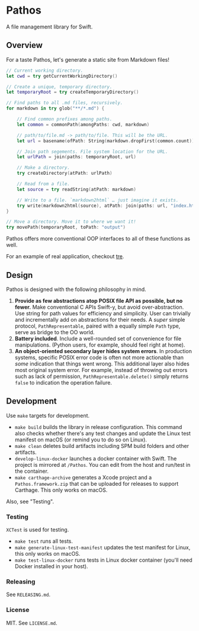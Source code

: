 # Pathos

A file management library for Swift.

## Overview

For a taste Pathos, let's generate a static site from Markdown files!

```swift
// Current working directory.
let cwd = try getCurrentWorkingDirectory()

// Create a unique, temporary directory.
let temporaryRoot = try createTemporaryDirectory()

// Find paths to all .md files, recursively.
for markdown in try glob("**/*.md") {

    // Find common prefixes among paths.
    let common = commonPath(amongPaths: cwd, markdown)

    // path/to/file.md -> path/to/file. This will be the URL.
    let url = basename(ofPath: String(markdown.dropFirst(common.count)))

    // Join path segements. File system location for the URL.
    let urlPath = join(paths: temporaryRoot, url)

    // Make a directory.
    try createDirectory(atPath: urlPath)

    // Read from a file.
    let source = try readString(atPath: markdown)

    // Write to a file. `markdown2html` … just imagine it exists.
    try write(markdown2html(source), atPath: join(paths: url, "index.html"))
}

// Move a directory. Move it to where we want it!
try movePath(temporaryRoot, toPath: "output")
```

Pathos offers more conventional OOP interfaces to all of these functions as
well.

For an example of real application, checkout [tre][].

[tre]: https://github.com/dduan/tre

## Design

Pathos is designed with the following philosophy in mind.

1. **Provide as few abstractions atop POSIX file API as possible, but no
   fewer.** Make conventional C APIs Swift-y, but avoid over-abstraction. Use
   string for path values for efficiency and simplicity. User can trivially and
   incrementally add on abstractions for their needs. A _super_ simple protocol,
   `PathRepresentable`, paired with a equally simple `Path` type, serve as
   bridge to the OO world.
2. **Battery included**. Include a well-rounded set of convenience for file
   manipulations. (Python users, for example, should feel right at home).
3. **An object-oriented secondary layer hides system errors**. In production
   systems, specific POSIX error code is often not more actionable than _some_
   indication that things went wrong. This additional layer also hides most
   original system error. For example, instead of throwing out errors such as
   lack of permission, `PathRepresentable.delete()` simply returns `false` to
   indication the operation failure.

## Development

Use `make` targets for development.

- `make build` builds the library in release configuration. This command also
  checks whether there's any test changes and update the Linux test manifest
  on macOS (or remind you to do so on Linux).
- `make clean` deletes build artifacts including SPM build folders and other
  artifacts.
- `develop-linux-docker` launches a docker container with Swift. The project is
  mirrored at `/Pathos`. You can edit from the host and run/test in the
  container.
- `make carthage-archive` generates a Xcode project and a `Pathos.framework.zip`
  that can be uploaded for releases to support Carthage. This only works on
  macOS.

Also, see "Testing".

### Testing

`XCTest` is used for testing.

- `make test` runs all tests.
- `make generate-linux-test-manifest` updates the test manifest for Linux, this
  only works on macOS.
- `make test-linux-docker` runs tests in Linux docker container (you'll need
  Docker installed in your host).

### Releasing

See `RELEASING.md`.

### License

MIT. See `LICENSE.md`.
